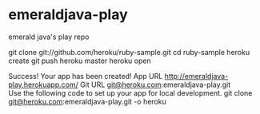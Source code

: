 emeraldjava-play
================

emerald java's play repo


git clone git://github.com/heroku/ruby-sample.git
cd ruby-sample
heroku create
git push heroku master
heroku open


Success! Your app has been created!
App URL http://emeraldjava-play.herokuapp.com/
Git URL git@heroku.com:emeraldjava-play.git  
Use the following code to set up your app for local development.
git clone git@heroku.com:emeraldjava-play.git -o heroku 

